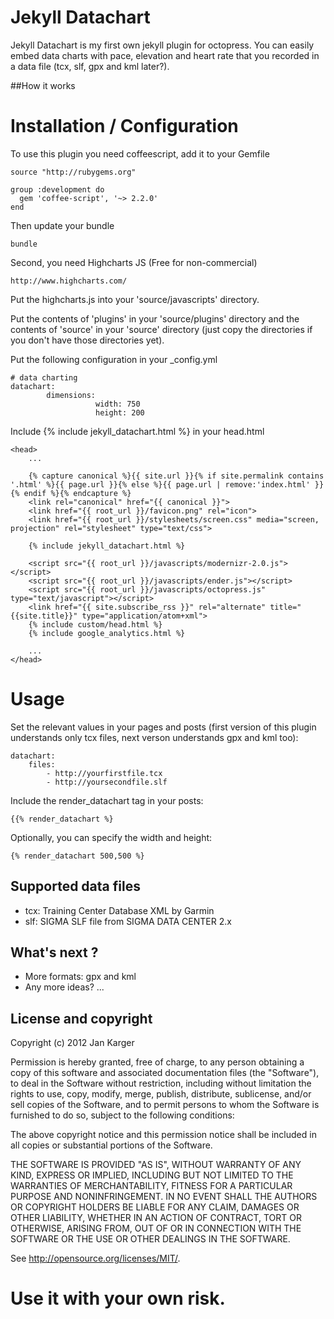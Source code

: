 # Jekyll Datachart

Jekyll Datachart is my first own jekyll plugin for octopress. You can easily embed data charts with pace, elevation and heart rate that you recorded in a data file (tcx, slf, gpx and kml later?).

##How it works

Installation / Configuration
============================

To use this plugin you need coffeescript, add it to your Gemfile

	source "http://rubygems.org"

	group :development do
	  gem 'coffee-script', '~> 2.2.0'
	end

Then update your bundle

	bundle

Second, you need Highcharts JS (Free for non-commercial)

	http://www.highcharts.com/

Put the highcharts.js into your 'source/javascripts' directory.
	
Put the contents of 'plugins' in your 'source/plugins' directory and the contents of 'source' in your 'source' directory (just copy the directories if you don't have those directories yet).
	
Put the following configuration in your _config.yml

	# data charting
	datachart:
			dimensions:
					   width: 750
					   height: 200

Include {% include jekyll_datachart.html %} in your head.html

	<head>
		...

		{% capture canonical %}{{ site.url }}{% if site.permalink contains '.html' %}{{ page.url }}{% else %}{{ page.url | remove:'index.html' }}{% endif %}{% endcapture %}
		<link rel="canonical" href="{{ canonical }}">
		<link href="{{ root_url }}/favicon.png" rel="icon">
		<link href="{{ root_url }}/stylesheets/screen.css" media="screen, projection" rel="stylesheet" type="text/css">

		{% include jekyll_datachart.html %}

		<script src="{{ root_url }}/javascripts/modernizr-2.0.js"></script>
		<script src="{{ root_url }}/javascripts/ender.js"></script>
		<script src="{{ root_url }}/javascripts/octopress.js" type="text/javascript"></script>
		<link href="{{ site.subscribe_rss }}" rel="alternate" title="{{site.title}}" type="application/atom+xml">
		{% include custom/head.html %}
		{% include google_analytics.html %}

		...
	</head>

Usage
=====

Set the relevant values in your pages and posts (first version of this plugin understands only tcx files, next verson understands gpx and kml too):

	datachart:
		files:
			- http://yourfirstfile.tcx
			- http://yoursecondfile.slf

Include the render_datachart tag in your posts:

    {{% render_datachart %}

Optionally, you can specify the width and height:
    
    {% render_datachart 500,500 %}

## Supported data files

* tcx: Training Center Database XML by Garmin
* slf: SIGMA SLF file from SIGMA DATA CENTER 2.x

## What's next ?

* More formats: gpx and kml
* Any more ideas? ... 

## License and copyright

Copyright (c) 2012 Jan Karger

Permission is hereby granted, free of charge, to any person obtaining a copy of this software and associated documentation files (the "Software"), to deal in the Software without restriction, including without limitation the rights to use, copy, modify, merge, publish, distribute, sublicense, and/or sell copies of the Software, and to permit persons to whom the Software is furnished to do so, subject to the following conditions:

The above copyright notice and this permission notice shall be included in all copies or substantial portions of the Software.

THE SOFTWARE IS PROVIDED "AS IS", WITHOUT WARRANTY OF ANY KIND, EXPRESS OR IMPLIED, INCLUDING BUT NOT LIMITED TO THE WARRANTIES OF MERCHANTABILITY, FITNESS FOR A PARTICULAR PURPOSE AND NONINFRINGEMENT. IN NO EVENT SHALL THE AUTHORS OR COPYRIGHT HOLDERS BE LIABLE FOR ANY CLAIM, DAMAGES OR OTHER LIABILITY, WHETHER IN AN ACTION OF CONTRACT, TORT OR OTHERWISE, ARISING FROM, OUT OF OR IN CONNECTION WITH THE SOFTWARE OR THE USE OR OTHER DEALINGS IN THE SOFTWARE.

See <http://opensource.org/licenses/MIT/>.

Use it with your own risk.
==========================